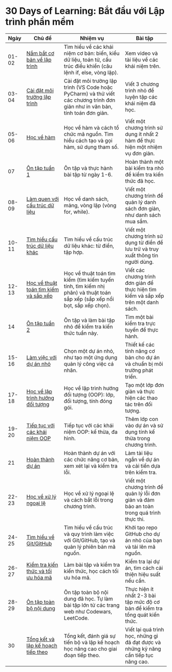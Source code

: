 # 30 Days of Learning: Bắt đầu với Lập trình phần mềm

| Ngày  | Chủ đề                                         | Nhiệm vụ                                                                                                           | Bài tập                                                          |
|-------|-----------------------------------------------|-------------------------------------------------------------------------------------------------------------------|------------------------------------------------------------------|
| 01-02 | [Nắm bắt cơ bản về lập trình](01_Nắm_bắt_cơ_bản_về_lập_trình) | Tìm hiểu về các khái niệm cơ bản: biến, kiểu dữ liệu, toán tử, cấu trúc điều khiển (câu lệnh if, else, vòng lặp). | Xem video và tài liệu về các khái niệm trên.                  |
| 03-04 | [Cài đặt môi trường lập trình](02_Cài_đặt_môi_trường_lập_trình) | Cài đặt môi trường lập trình (VS Code hoặc PyCharm) và thử viết các chương trình đơn giản như in văn bản, tính toán đơn giản. | Viết 3 chương trình nhỏ để luyện tập các khái niệm đã học.     |
| 05-06 | [Học về hàm](03_Học_về_hàm)                  | Học về hàm và cách tổ chức mã nguồn. Tìm hiểu cách tạo và gọi hàm, sử dụng tham số.                              | Viết một chương trình sử dụng ít nhất 2 hàm để thực hiện một nhiệm vụ đơn giản. |
| 07    | [Ôn tập tuần 1](04_Ôn_tập_tuần_1)            | Ôn tập và thực hành bài tập từ ngày 1-6.                                                                        | Hoàn thành một bài kiểm tra nhỏ để kiểm tra kiến thức đã học.   |
| 08-09 | [Làm quen với cấu trúc dữ liệu](05_Làm_quen_với_cấu_trúc_dữ_liệu) | Học về danh sách, mảng, vòng lặp (vòng for, while).                                                              | Viết một chương trình để quản lý danh sách đơn giản, như danh sách mua sắm. |
| 10-11 | [Tìm hiểu cấu trúc dữ liệu khác](06_Tìm_hiểu_cấu_trúc_dữ_liệu_khác) | Tìm hiểu về cấu trúc dữ liệu khác: từ điển, tập hợp.                                                             | Viết một chương trình sử dụng từ điển để lưu trữ và truy xuất thông tin người dùng. |
| 12-13 | [Học về thuật toán tìm kiếm và sắp xếp](07_Học_vềthuật_toán_tìm_kiếm_và_sắp_xếp) | Học về thuật toán tìm kiếm (tìm kiếm tuyến tính, tìm kiếm nhị phân) và thuật toán sắp xếp (sắp xếp nổi bọt, sắp xếp chọn). | Viết các chương trình đơn giản để thực hiện tìm kiếm và sắp xếp trên một danh sách. |
| 14    | [Ôn tập tuần 2](08_Ôn_tập_tuần_2)            | Ôn tập và làm bài tập nhỏ để kiểm tra kiến thức tuần này.                                                       | Tìm một bài kiểm tra trực tuyến để thực hành.                   |
| 15-16 | [Làm việc với dự án nhỏ](09_Làm_việc_với_dự_án_nhỏ) | Chọn một dự án nhỏ, như tạo một ứng dụng quản lý công việc cá nhân.                                              | Thiết kế các tính năng cơ bản cho dự án và chuẩn bị môi trường phát triển. |
| 17-18 | [Học về lập trình hướng đối tượng](10_Học_về_lập_trình_hướng_đối_tượng) | Học về lập trình hướng đối tượng (OOP): lớp, đối tượng, tính đóng gói.                                         | Tạo một lớp đơn giản và thực hiện các thao tác trên đối tượng.  |
| 19-20 | [Tiếp tục với các khái niệm OOP](11_Tiếp_tục_với_các_khái_niệm_OOP) | Tiếp tục với các khái niệm OOP: kế thừa, đa hình.                                                               | Thêm lớp con vào dự án và sử dụng tính kế thừa trong chương trình. |
| 21    | [Hoàn thành dự án](12_Hoàn_thành_dự_án)      | Hoàn thành dự án với các chức năng cơ bản, xem xét lại và kiểm tra lỗi.                                         | Làm tài liệu ngắn về dự án và cải tiến dựa trên kiểm tra.       |
| 22-23 | [Học về xử lý ngoại lệ](13_Học_về_xử_lý_ngoại_lệ) | Học về xử lý ngoại lệ và cách bắt lỗi trong chương trình.                                                       | Viết một chương trình để quản lý lỗi đơn giản và đảm bảo an toàn trong quá trình thực thi. |
| 24-25 | [Tìm hiểu về Git/GitHub](14_Tìm_hiểu_về_Git_GitHub) | Tìm hiểu về cấu trúc và quy trình làm việc với Git/GitHub, tạo và quản lý phiên bản mã nguồn.                    | Khởi tạo repo GitHub cho dự án nhỏ của bạn và tải lên mã nguồn.   |
| 26-27 | [Kiểm tra kiến thức và tối ưu hóa mã](15_Kiểm_tra_kiến_thức_và_tối_ưu_hóa_mã) | Làm bài tập và kiểm tra kiến thức, học cách tối ưu hóa mã.                                                       | Kiểm tra lại dự án, tìm cách cải thiện hiệu suất nếu cần.        |
| 28-29 | [Ôn tập toàn bộ nội dung](16_Ôn_tập_toàn_bộ_nội_dung) | Ôn tập toàn bộ nội dung đã học. Tự làm bài tập lớn từ các trang web như Codewars, LeetCode.                    | Thực hiện ít nhất 2-3 bài tập mức độ cơ bản để kiểm tra tổng quát kiến thức. |
| 30    | [Tổng kết và lập kế hoạch tiếp theo](17_Tổng_kết_và_lập_kế_hoạch_tiếp_theo) | Tổng kết, đánh giá sự tiến bộ và lập kế hoạch học nâng cao cho giai đoạn tiếp theo.                             | Viết lại quá trình học, những gì đã đạt được và những kỹ năng cần tiếp tục nâng cao. |
